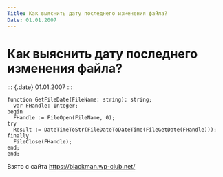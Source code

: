 ```yaml
---
Title: Как выяснить дату последнего изменения файла?
Date: 01.01.2007
---
```



Как выяснить дату последнего изменения файла?
=============================================

::: {.date}
01.01.2007
:::

    function GetFileDate(FileName: string): string;
      var FHandle: Integer;
    begin
      FHandle := FileOpen(FileName, 0);
    try
      Result := DateTimeToStr(FileDateToDateTime(FileGetDate(FHandle)));
    finally
      FileClose(FHandle);
    end;
    end;

Взято с сайта <https://blackman.wp-club.net/>
